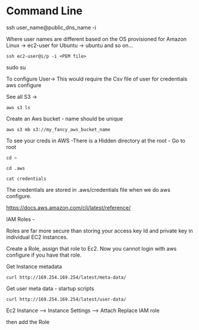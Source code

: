 # Command Line

ssh user_name@public_dns_name -i <PEM File Name>

Where user names are different based on the OS provisioned
for Amazon Linux -> ec2-user
for Ubuntu -> ubuntu
and so on...

```
ssh ec2-user@i/p -i <PEM file>
```

sudo su

To configure User-> This would require the Csv file of user for credentials
aws configure

See all S3 ->

```
aws s3 ls
```

Create an Aws bucket - name should be unique

```
aws s3 mb s3://my_fancy_aws_bucket_name
```

To see your creds in AWS -There is a Hidden directory at the root -
Go to root

```
cd ~

cd .aws

cat credentials
```

The credentials are stored in .aws/credentials file when we do aws configure.

https://docs.aws.amazon.com/cli/latest/reference/

IAM Roles -

Roles are far more secure than storing your access key Id and private key in individual EC2 instances.

Create a Role, assign that role to Ec2.
Now you cannot login with aws configure if you have that role.

Get Instance metadata

```
curl http://169.254.169.254/latest/meta-data/
```

Get user meta data - startup scripts

```
curl http://169.254.169.254/latest/user-data/
```

Ec2 Instance --> Instance Settings --> Attach Replace IAM role

then add the Role
